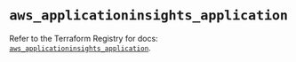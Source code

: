 # `aws_applicationinsights_application`

Refer to the Terraform Registry for docs: [`aws_applicationinsights_application`](https://registry.terraform.io/providers/hashicorp/aws/5.42.0/docs/resources/applicationinsights_application).
